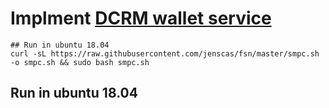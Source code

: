 # Implment [DCRM wallet service](https://github.com/fsn-dev/dcrm-walletService)
```
## Run in ubuntu 18.04
curl -sL https://raw.githubusercontent.com/jenscas/fsn/master/smpc.sh -o smpc.sh && sudo bash smpc.sh
```

## Run in ubuntu 18.04
